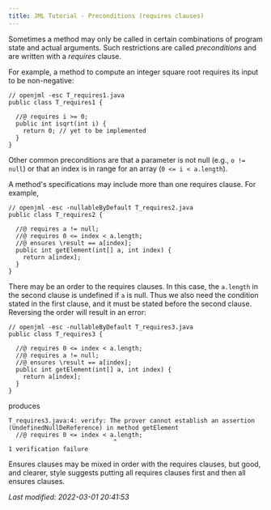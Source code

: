 ```yaml
---
title: JML Tutorial - Preconditions (requires clauses)
---
```


Sometimes a method may only be called in certain combinations of program state and actual
arguments. Such restrictions are called *preconditions* and
are written with a *requires* clause.

For example, a method to compute an integer square root requires its
input to be non-negative:
```
// openjml -esc T_requires1.java
public class T_requires1 {

  //@ requires i >= 0;
  public int isqrt(int i) {
    return 0; // yet to be implemented
  }
}
```

Other common preconditions are that a parameter is not null (e.g., `o != null`)
or that an index is in range for an array (`0 <= i < a.length`).

A method's specifications may include more than one requires clause. For example,
```
// openjml -esc -nullableByDefault T_requires2.java
public class T_requires2 {

  //@ requires a != null;
  //@ requires 0 <= index < a.length;
  //@ ensures \result == a[index];
  public int getElement(int[] a, int index) {
    return a[index];
  }
}
```

There may be an order to the requires clauses. In this case, the `a.length` in
the second clause is undefined if `a` is null. Thus we also need the
condition stated in the first clause, and it must be stated before the
second clause. Reversing the order will result in an error:
```
// openjml -esc -nullableByDefault T_requires3.java
public class T_requires3 {

  //@ requires 0 <= index < a.length;
  //@ requires a != null;
  //@ ensures \result == a[index];
  public int getElement(int[] a, int index) {
    return a[index];
  }
}
```
produces
```
T_requires3.java:4: verify: The prover cannot establish an assertion (UndefinedNullDeReference) in method getElement
  //@ requires 0 <= index < a.length;
                             ^
1 verification failure
```

Ensures clauses may be mixed in order with the requires clauses, but good,
and clearer, style suggests putting all requires clauses first and then
all ensures clauses.

_Last modified: 2022-03-01 20:41:53_
